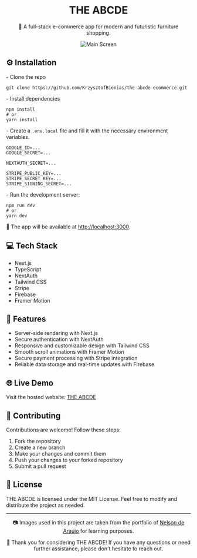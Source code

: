 <h1 align="center">THE ABCDE</h1>

<p align="center">🚀 A full-stack e-commerce app for modern and futuristic furniture shopping.</p>

<p align="center"><img src="https://user-images.githubusercontent.com/99097883/209477855-68f93f93-9e1c-4521-8e5e-dc4640767df1.png" alt="Main Screen"></p>

<h2>⚙️ Installation</h2>

<p>- Clone the repo</p>
<pre><code>git clone https://github.com/KrzysztofBienias/the-abcde-ecommerce.git</code></pre>

<p>- Install dependencies</p>
<pre><code>npm install
# or
yarn install</code></pre>

<p>- Create a <code>.env.local</code> file and fill it with the necessary environment variables.</p>

<pre><code>GOOGLE_ID=...
GOOGLE_SECRET=...

NEXTAUTH_SECRET=...

STRIPE_PUBLIC_KEY=...
STRIPE_SECRET_KEY=...
STRIPE_SIGNING_SECRET=...
</code></pre>

<p>- Run the development server:</p>
<pre><code>npm run dev
# or
yarn dev
</code></pre>

<p>🔗 The app will be available at <a href="http://localhost:3000">http://localhost:3000</a>.</p>

<h2>💻 Tech Stack</h2>

<ul>
  <li>Next.js</li>
  <li>TypeScript</li>
  <li>NextAuth</li>
  <li>Tailwind CSS</li>
  <li>Stripe</li>
  <li>Firebase</li>
  <li>Framer Motion</li>
</ul>

<h2>🌟 Features</h2>

<ul>
  <li>Server-side rendering with Next.js</li>
  <li>Secure authentication with NextAuth</li>
  <li>Responsive and customizable design with Tailwind CSS</li>
  <li>Smooth scroll animations with Framer Motion</li>
  <li>Secure payment processing with Stripe integration</li>
  <li>Reliable data storage and real-time updates with Firebase</li>
</ul>

<h2>🌐 Live Demo</h2>

<p>Visit the hosted website: <a href="https://the-abcde-ecommerce.vercel.app">THE ABCDE</a></p>

<h2>🤝 Contributing</h2>

<p>Contributions are welcome! Follow these steps:</p>
<ol>
  <li>Fork the repository</li>
  <li>Create a new branch</li>
  <li>Make your changes and commit them</li>
  <li>Push your changes to your forked repository</li>
  <li>Submit a pull request</li>
</ol>

<h2>📄 License</h2>

<p>THE ABCDE is licensed under the MIT License. Feel free to modify and distribute the project as needed.</p>

<hr>

<p align="center">📷 Images used in this project are taken from the portfolio of <a href="https://www.behance.net/nelsondearaujodesign">Nelson de Araújo</a> for learning purposes.</p>

<p align="center">🙌 Thank you for considering THE ABCDE! If you have any questions or need further assistance, please don't hesitate to reach out.</p>
